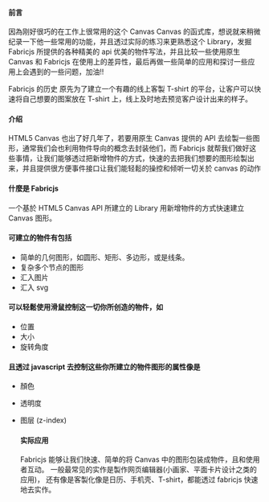 <!--
 * @Author       : 李才人
 * @Date         : 2020-08-22 21:12:52
 * @LastEditors  : 李才人(7737841@qq.com)
 * @LastEditTime : 2020-08-22 21:19:41
 * @FilePath     : /Fabricjs笔记系列/fabric.js/DOC/基本介绍.md
-->
#### 前言
因為刚好很巧的在工作上很常用的这个 Canvas Canvas 的函式库，想说就来稍微纪录一下他一些常用的功能，并且透过实际的练习来更熟悉这个 Library，发掘 Fabricjs 所提供的各种精美的 api 优美的物件写法，并且比较一些使用原生 Canvas 和 Fabricjs 在使用上的差异性，最后再做一些简单的应用和探讨一些应用上会遇到的一些问题，加油!!

Fabricjs 的历史
原先为了建立一个有趣的线上客製 T-shirt 的平台，让客户可以快速将自己想要的图案放在 T-shirt 上，线上及时地去预览客户设计出来的样子。

#### 介绍

HTML5 Canvas 也出了好几年了，若要用原生 Canvas 提供的 API 去绘製一些图形，通常我们会也利用物件导向的概念去封装他们，而 Fabricjs 就帮我们做好这些事情，让我们能够透过把新增物件的方式，快速的去把我们想要的图形绘製出来，并且提供很方便事件接口让我们能轻鬆的操控和倾听一切关於 canvas 的动作

#### 什麼是 Fabricjs

一个基於 HTML5 Canvas API 所建立的 Library
用新增物件的方式快速建立 Canvas 图形。

#### 可建立的物件有包括

- 简单的几何图形，如圆形、矩形、多边形，或是线条。
- 复杂多个节点的图形
- 汇入图片
- 汇入 svg

#### 可以轻鬆使用滑鼠控制这一切你所创造的物件，如

- 位置
- 大小
- 旋转角度

#### 且透过 javascript 去控制这些你所建立的物件图形的属性像是

- 顏色

- 透明度

- 图层 (z-index)

  #### 实际应用

  Fabricjs 能够让我们快速、简单的将 Canvas 中的图形包装成物件，且和使用者互动。
  一般最常见的实作是製作网页编辑器(小画家、平面卡片设计之类的应用)，
  还有像是客製化像是日历、手机壳、T-shirt，都能透过 fabricjs 快速地去实作。
